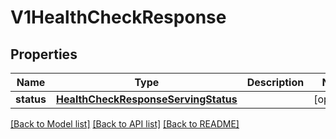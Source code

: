 # V1HealthCheckResponse

## Properties
Name | Type | Description | Notes
------------ | ------------- | ------------- | -------------
**status** | [**HealthCheckResponseServingStatus**](HealthCheckResponseServingStatus.md) |  | [optional] 

[[Back to Model list]](../README.md#documentation-for-models) [[Back to API list]](../README.md#documentation-for-api-endpoints) [[Back to README]](../README.md)



